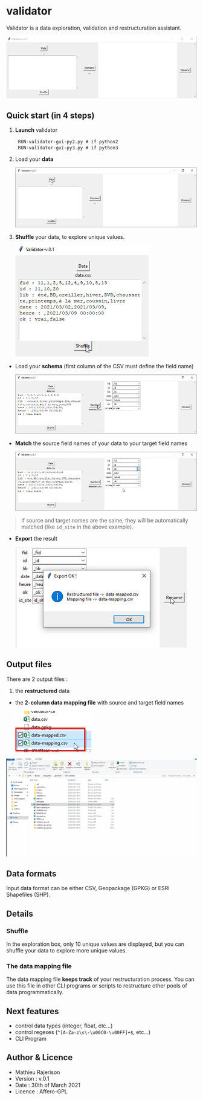 # validator

Validator is a data exploration, validation and restructuration assistant.

![](images/demo.gif)

## Quick start (in 4 steps)
1. **Launch** validator


		RUN-validator-gui-py2.py # if python2
		RUN-validator-gui-py3.py # if python3

1.  Load your **data**

	![](images/load-data.png)

2.  **Shuffle** your data, to explore unique values.

	![](images/shuffle.png)

- Load your **schema** (first column of the CSV must define the field name)

	![](images/standard.png)

- **Match** the source field names of your data to your target field names

	![](images/match.png)

> If source and target names are the same, they will be automatically matched (like `id_site` in the above example).

- **Export** the result

	![](images/rename.png)

## Output files

There are 2 output files : 

1. the **restructured** data
- the **2-column data mapping file** with source and target field names

	![](images/exports.png)

![](images/demo2.gif)

## Data formats
Input data format can be either CSV, Geopackage (GPKG) or ESRI Shapefiles (SHP).

## Details
### Shuffle
In the exploration box, only 10 unique values are displayed, but you can shuffle your data to explore more unique values.

### The data mapping file
The data mapping file **keeps track** of your restructuration process. You can use this file in other CLI programs or scripts to restructure other pools of data programmatically.

## Next features
- control data types (integer, float, etc...)
- control regexes (`^[A-Za-z\s\-\u00C0-\u00FF]+$`, etc...)
- CLI Program

## Author & Licence
- Mathieu Rajerison
- Version : v.0.1
- Date : 30th of March 2021
- Licence : Affero-GPL


